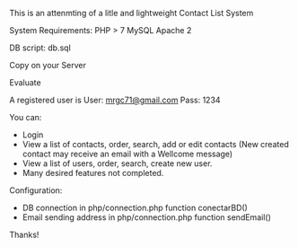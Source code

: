 This is an attenmting of a litle and lightweight Contact List System

System Requirements:
PHP > 7
MySQL
Apache 2

DB script: db.sql

Copy on your Server

Evaluate

A registered user is 
	User: mrgc71@gmail.com
	Pass: 1234


You can:
- Login
- View a list of contacts, order, search, add or edit contacts (New created contact may receive an email with a Wellcome message)
- View a list of users, order, search, create new user.
- Many desired features not completed.



Configuration:
- DB connection in php/connection.php function conectarBD()
- Email sending address in php/connection.php function sendEmail()


Thanks!